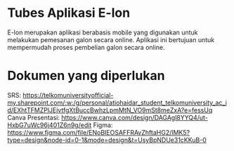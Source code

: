 # Tubes Aplikasi E-lon
E-lon merupakan aplikasi berabasis mobile yang digunakan untuk melakukan pemesanan galon secara online. Aplikasi ini bertujuan untuk mempermudah proses pembelian galon secara online.
# Dokumen yang diperlukan
SRS: https://telkomuniversityofficial-my.sharepoint.com/:w:/g/personal/atiohaidar_student_telkomuniversity_ac_id/EXhtTFMZPlJEjvtfgXtBuccBwhzLpmMtN_VO9mSt8meZxA?e=fessUq
Canva Presentasi: https://www.canva.com/design/DAGAgl8YYQ4/ut-HxbG7uWc96j401Z6n9g/edit
Figma: https://www.figma.com/file/ENoBIEOSAFFRAvZhftaHG2/IMK5?type=design&node-id=0-1&mode=design&t=UsyBpNDUe31cKKuB-0


